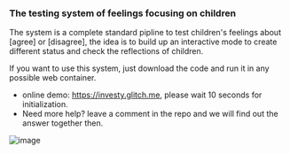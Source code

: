 ### The testing system of feelings focusing on children

The system is a complete standard pipline to test children's feelings about [agree] or [disagree], the idea is to build up an interactive mode to create different status and check the reflections of children. 

If you want to use this system, just download the code and run it in any possible web container.


- online demo: https://investy.glitch.me, please wait 10 seconds for initialization.
- Need more help? leave a comment in the repo and we will find out the answer together then.

![image](https://cdn.jsdelivr.net/gh/TianZonglin/ChildrenTest/nav.png)


 
